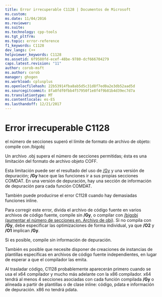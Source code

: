 ```yaml
---
title: Error irrecuperable C1128 | Documentos de Microsoft
ms.custom: 
ms.date: 11/04/2016
ms.reviewer: 
ms.suite: 
ms.technology: cpp-tools
ms.tgt_pltfrm: 
ms.topic: error-reference
f1_keywords: C1128
dev_langs: C++
helpviewer_keywords: C1128
ms.assetid: 6f9580fd-ecef-48be-9780-dcf666704279
caps.latest.revision: "11"
author: corob-msft
ms.author: corob
manager: ghogen
ms.workload: cplusplus
ms.openlocfilehash: 22b53914fba8ab5d5c31d8f7ed0a2e3db52aad5d
ms.sourcegitcommit: 8fa8fdf0fbb4f57950f1e8f4f9b81b4d39ec7d7a
ms.translationtype: MT
ms.contentlocale: es-ES
ms.lasthandoff: 12/21/2017
---
```

# <a name="fatal-error-c1128"></a>Error irrecuperable C1128
el número de secciones superó el límite de formato de archivo de objeto: compile con /bigobj  
  
 Un archivo .obj supera el número de secciones permitidas; ésta es una limitación del formato de archivo objeto COFF.  
  
 Esta limitación puede ser el resultado del uso de [/Gy](../../build/reference/gy-enable-function-level-linking.md) y una versión de depuración; **/Gy** hace que las funciones ir a sus propias secciones COMDAT. En una versión de depuración, hay una sección de información de depuración para cada función COMDAT.  
  
 También puede producirse el error C1128 cuando hay demasiadas funciones inline.  
  
 Para corregir este error, divida el archivo de código fuente en varios archivos de código fuente, compile sin **/Gy**, o compilar con [/bigobj (aumentar el número de secciones en. Archivo de obj)](../../build/reference/bigobj-increase-number-of-sections-in-dot-obj-file.md).  Si no compila con **/Gy**, debe especificar las optimizaciones de forma individual, ya que **/O2** y **/O1** implican **/Gy**.  
  
 Si es posible, compile sin información de depuración.  
  
 También es posible que necesite disponer de creaciones de instancias de plantillas específicas en archivos de código fuente independientes, en lugar de esperar a que el compilador las emita.  
  
 Al trasladar código, C1128 probablemente aparecerán primero cuando se usa el x64 compilador y mucho más adelante con la x86 compilador. x64 tendrá al menos 4 secciones asociadas con cada función compilada **/Gy** o alineada a partir de plantillas o de clase inline: código, pdata e información de depuración.  x86 no tendrá pdata.